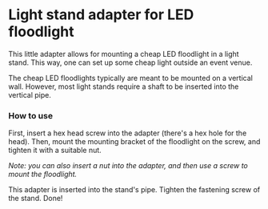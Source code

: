 # Light stand adapter for LED floodlight

This little adapter allows for mounting a cheap LED floodlight in a light stand. This way, one can set up some cheap light outside an event venue.

The cheap LED floodlights typically are meant to be mounted on a vertical wall. However, most light stands require a shaft to be inserted into the vertical pipe.


### How to use

First, insert a hex head screw into the adapter (there's a hex hole for the head). Then, mount the mounting bracket of the floodlight on the screw, and tighten it with a suitable nut.

*Note: you can also insert a nut into the adapter, and then use a screw to mount the floodlight.*

This adapter is inserted into the stand's pipe. Tighten the fastening screw of the stand. Done!

